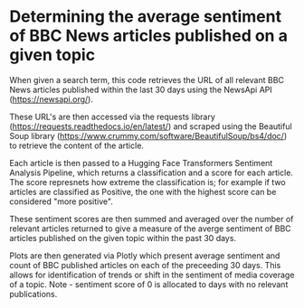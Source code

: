 # Determining the average sentiment of BBC News articles published on a given topic
When given a search term, this code retrieves the URL of all relevant BBC News articles published within the last 30 days using the NewsApi API (https://newsapi.org/).

These URL's are then accessed via the requests library (https://requests.readthedocs.io/en/latest/) and scraped using the Beautiful Soup library (https://www.crummy.com/software/BeautifulSoup/bs4/doc/) to retrieve the content of the article.

Each article is then passed to a Hugging Face Transformers Sentiment Analysis Pipeline, which returns a classification and a score for each article. The score represnets how extreme the classification is; for example if two articles are classified as Positive, the one with the highest score can be considered "more positive".

These sentiment scores are then summed and averaged over the number of relevant articles returned to give a measure of the averge sentiment of BBC articles published on the given topic within the past 30 days.

Plots are then generated via Plotly which present average sentiment and count of BBC published articles on each of the preceeding 30 days. This allows for identification of trends or shift in the sentiment of media coverage of a topic. Note - sentiment score of 0 is allocated to days with no relevant publications.
